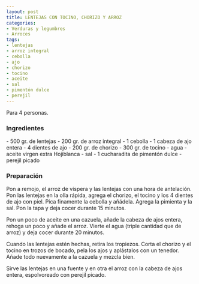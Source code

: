 ```yaml
---
layout: post
title: LENTEJAS CON TOCINO, CHORIZO Y ARROZ
categories:
- Verduras y legumbres
- Arroces
tags:
- lentejas
- arroz integral
- cebolla
- ajo
- chorizo
- tocino
- aceite
- sal
- pimentón dulce
- perejil
---
```

Para 4 personas.

<h3>Ingredientes</h3>
- 500 gr. de lentejas
- 200 gr. de arroz integral
- 1 cebolla
- 1 cabeza de ajo entera
- 4 dientes de ajo
- 200 gr. de chorizo
- 300 gr. de tocino
- agua
- aceite virgen extra Hojiblanca
- sal
- 1 cucharadita de pimentón dulce
- perejil picado

<h3>Preparación</h3>

Pon a remojo, el arroz de víspera y las lentejas con una hora de antelación. Pon las lentejas en la olla rápida, agrega el chorizo, el tocino y los 4 dientes de ajo con piel. Pica finamente la cebolla y añádela. Agrega la pimienta y la sal. Pon la tapa y deja cocer durante 15 minutos.

Pon un poco de aceite en una cazuela, añade la cabeza de ajos entera, rehoga un poco y añade el arroz. Vierte el agua (triple cantidad que de arroz) y deja cocer durante 20 minutos.

Cuando las lentejas estén hechas, retira los tropiezos. Corta el chorizo y el tocino en trozos de bocado, pela los ajos y aplástalos con un tenedor. Añade todo nuevamente a la cazuela y mezcla bien.

Sirve las lentejas en una fuente y en otra el arroz con la cabeza de ajos entera, espolvoreado con perejil picado.